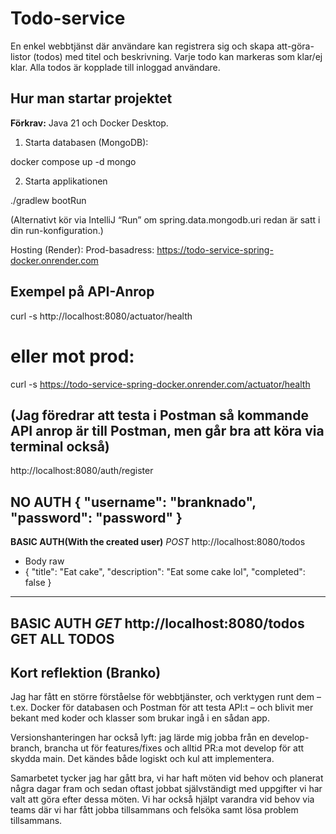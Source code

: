 # Todo-service

En enkel webbtjänst där användare kan 
registrera sig och skapa 
att-göra-listor (todos) med titel och 
beskrivning. Varje todo kan markeras som 
klar/ej klar. Alla todos är kopplade till 
inloggad användare.

## Hur man startar projektet

**Förkrav:** Java 21 och Docker Desktop.

1) Starta databasen (MongoDB):

docker compose up -d mongo

2) Starta applikationen 

./gradlew bootRun 

(Alternativt kör via IntelliJ “Run” om 
spring.data.mongodb.uri redan är satt i 
din run-konfiguration.)

Hosting (Render):
Prod-basadress:
https://todo-service-spring-docker.onrender.com

## Exempel på API-Anrop

curl -s http://localhost:8080/actuator/health
# eller mot prod:
curl -s https://todo-service-spring-docker.onrender.com/actuator/health


(Jag föredrar att testa i Postman så kommande
API anrop är till Postman, men går
bra att köra via terminal också)
----------------------------------------
http://localhost:8080/auth/register

**NO AUTH**
{
"username": "branknado",
"password": "password"
}
------------------------------------
**BASIC AUTH(With the created user)**
*POST*
http://localhost:8080/todos
- Body raw
- {
  "title": "Eat cake",
  "description": "Eat some cake lol",
  "completed": false
  }
-------------------------------------
**BASIC AUTH**
*GET*
http://localhost:8080/todos
GET ALL TODOS
--------------------------------------

## Kort reflektion (Branko)

Jag har fått en större förståelse för 
webbtjänster, och verktygen runt dem – 
t.ex. Docker för databasen och Postman 
för att testa API:t – och blivit mer 
bekant med koder och klasser som brukar 
ingå i en sådan app.

Versionshanteringen har också lyft: 
jag lärde mig jobba från en develop-branch, 
brancha ut för features/fixes och alltid 
PR:a mot develop för att skydda main. 
Det kändes både logiskt och kul 
att implementera.

Samarbetet tycker jag har gått bra, vi 
har haft möten vid behov och planerat 
några dagar fram och sedan oftast jobbat 
självständigt med uppgifter vi har valt 
att göra efter dessa möten.
Vi har också hjälpt varandra vid behov 
via teams där vi har fått jobba 
tillsammans och felsöka samt lösa 
problem tillsammans. 






